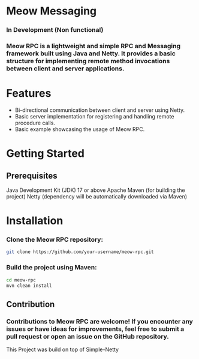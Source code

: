 # Meow Messaging
### In Development (Non functional)
### Meow RPC is a lightweight and simple RPC and Messaging framework built using Java and Netty. It provides a basic structure for implementing remote method invocations between client and server applications.

# Features
* Bi-directional communication between client and server using Netty.
* Basic server implementation for registering and handling remote procedure calls.
* Basic example showcasing the usage of Meow RPC.

# Getting Started
## Prerequisites
Java Development Kit (JDK) 17 or above
Apache Maven (for building the project)
Netty (dependency will be automatically downloaded via Maven)

# Installation
### Clone the Meow RPC repository:
```bash
git clone https://github.com/your-username/meow-rpc.git
```
### Build the project using Maven:
```bash 
cd meow-rpc
mvn clean install
```

## Contribution
### Contributions to Meow RPC are welcome! If you encounter any issues or have ideas for improvements, feel free to submit a pull request or open an issue on the GitHub repository.

This Project was build on top of Simple-Netty
